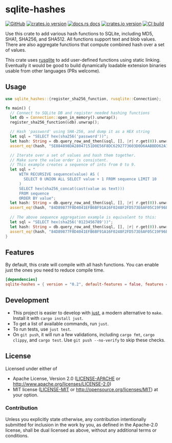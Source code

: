 # sqlite-hashes

[![GitHub](https://img.shields.io/badge/github-sqlite--hashes-8da0cb?logo=github)](https://github.com/nyurik/sqlite-hashes)
[![crates.io version](https://img.shields.io/crates/v/sqlite-hashes.svg)](https://crates.io/crates/sqlite-hashes)
[![docs.rs docs](https://docs.rs/sqlite-hashes/badge.svg)](https://docs.rs/sqlite-hashes)
[![crates.io version](https://img.shields.io/crates/l/sqlite-hashes.svg)](https://github.com/nyurik/sqlite-hashes/blob/main/LICENSE-APACHE)
[![CI build](https://github.com/nyurik/sqlite-hashes/workflows/CI/badge.svg)](https://github.com/nyurik/sqlite-hashes/actions)


Use this crate to add various hash functions to SQLite, including MD5, SHA1, SHA256, and SHA512. All functions support text and blob values. There are also aggregate functions that compute combined hash over a set of values.

This crate uses [rusqlite](https://crates.io/crates/rusqlite) to add user-defined functions using static linking. Eventually it would be good to build dynamically loadable extension binaries usable from other languages (PRs welcome).

## Usage

```rust
use sqlite_hashes::{register_sha256_function, rusqlite::Connection};

fn main() {
  // Connect to SQLite DB and register needed hashing functions
  let db = Connection::open_in_memory().unwrap();
  register_sha256_function(&db).unwrap();

  // Hash 'password' using SHA-256, and dump it as a HEX string
  let sql = "SELECT hex(sha256('password'))";
  let hash: String = db.query_row_and_then(&sql, [], |r| r.get(0)).unwrap();
  assert_eq!(hash, "5E884898DA28047151D0E56F8DC6292773603D0D6AABBDD62A11EF721D1542D8");

  // Iterate over a set of values and hash them together.
  // Make sure the value order is consistent.
  // This example creates a sequence of ints from 0 to 9.
  let sql = "
      WITH RECURSIVE sequence(value) AS (
        SELECT 0 UNION ALL SELECT value + 1 FROM sequence LIMIT 10
      )
      SELECT hex(sha256_concat(cast(value as text)))
      FROM sequence
      ORDER BY value";
  let hash: String = db.query_row_and_then(&sql, [], |r| r.get(0)).unwrap();
  assert_eq!(hash, "84D89877F0D4041EFB6BF91A16F0248F2FD573E6AF05C19F96BEDB9F882F7882");
  
  // The above sequence aggregation example is equivalent to this:
  let sql = "SELECT hex(sha256('0123456789'))";
  let hash: String = db.query_row_and_then(&sql, [], |r| r.get(0)).unwrap();
  assert_eq!(hash, "84D89877F0D4041EFB6BF91A16F0248F2FD573E6AF05C19F96BEDB9F882F7882");
}
```

## Features
By default, this crate will compile with all hash functions. You can enable just the ones you need to reduce compile time.

```toml
[dependencies]
sqlite-hashes = { version = "0.2", default-features = false, features = ["sha256"] }
``` 

## Development
* This project is easier to develop with [just](https://github.com/casey/just#readme), a modern alternative to `make`. Install it with `cargo install just`.
* To get a list of available commands, run `just`.
* To run tests, use `just test`.
* On `git push`, it will run a few validations, including `cargo fmt`, `cargo clippy`, and `cargo test`.  Use `git push --no-verify` to skip these checks.

## License

Licensed under either of

* Apache License, Version 2.0 ([LICENSE-APACHE](LICENSE-APACHE) or <http://www.apache.org/licenses/LICENSE-2.0>)
* MIT license ([LICENSE-MIT](LICENSE-MIT) or <http://opensource.org/licenses/MIT>)
  at your option.

### Contribution

Unless you explicitly state otherwise, any contribution intentionally
submitted for inclusion in the work by you, as defined in the
Apache-2.0 license, shall be dual licensed as above, without any
additional terms or conditions.
